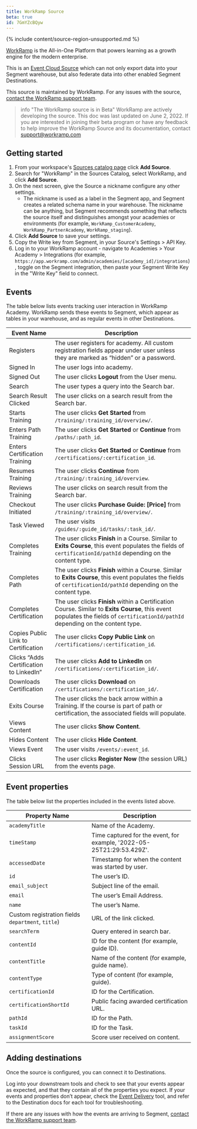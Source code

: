 ```yaml
---
title: WorkRamp Source
beta: true
id: 7GmYZcBQyw
---
```

{% include content/source-region-unsupported.md %}

[WorkRamp](https://www.workramp.com/products/external-learning/customer-academy/?utm_source=segmentio&utm_medium=docs&utm_campaign=partners) is the All-in-One Platform that powers learning as a growth engine for the modern enterprise.

This is an [Event Cloud Source](https://segment.com/docs/sources/#event-cloud-sources) which can not only export data into your Segment warehouse, but also federate data into other enabled Segment Destinations.

This source is maintained by WorkRamp. For any issues with the source, [contact the WorkRamp support team](mailto:support@workramp.com).

> info "The WorkRamp source is in Beta"
> WorkRamp are actively developing the source. This doc was last updated on June 2, 2022. If you are interested in joining their beta program or have any feedback to help improve the WorkRamp Source and its documentation, contact [support@workramp.com](mailto:support@workramp.com)



## Getting started

1. From your workspace's [Sources catalog page](https://app.segment.com/goto-my-workspace/sources/catalog) click **Add Source**.
2. Search for "WorkRamp" in the Sources Catalog, select WorkRamp, and click **Add Source**.
3. On the next screen, give the Source a nickname configure any other settings. 
   * The nickname is used as a label in the Segment app, and Segment creates a related schema name in your warehouse.  The nickname can be anything, but Segment recommends something that reflects the source itself and distinguishes amongst your academies or environments (for example, `WorkRamp_CustomerAcademy`, `WorkRamp_PartnerAcademy`, `WorkRamp_staging`).
5. Click **Add Source** to save your settings.
6. Copy the Write key from Segment, in your Source's Settings > API Key. 
7. Log in to your WorkRamp account - navigate to Academies > Your Academy > Integrations (for example, `https://app.workramp.com/admin/academies/[academy_id]/integrations`), toggle on the Segment integration, then paste your Segment Write Key in the "Write Key" field to connect. 


## Events

The table below lists events tracking user interaction in  WorkRamp Academy. WorkRamp sends these events to Segment, which appear as tables in your warehouse, and as regular events in other Destinations.

| Event Name                              | Description                                                                                                                                                                       |
| --------------------------------------- | --------------------------------------------------------------------------------------------------------------------------------------------------------------------------------- |
| Registers                               | The user registers for academy. All custom registration fields appear under user unless they are marked as “hidden” or a password.                                                |
| Signed In                               | The user logs into academy.                                                                                                                                                       |
| Signed Out                              | The user clicks **Logout** from the User menu.                                                                                                                                    |
| Search                                  | The user types a query into the Search bar.                                                                                                                                       |
| Search Result Clicked                   | The user clicks on a search result from the Search bar.                                                                                                                           |
| Starts Training                         | The user clicks **Get Started** from `/training/:training_id/overview/`.                                                                                                          |
| Enters Path Training                    | The user clicks **Get Started** or **Continue** from `/paths/:path_id`.                                                                                                           |
| Enters Certification Training           | The user clicks **Get Started** or **Continue** from `/certifications/:certification_id`.                                                                                         |
| Resumes Training                        | The user clicks **Continue** from `/training/:training_id/overview`.                                                                                                              |
| Reviews Training                        | The user clicks on search result from the Search bar.                                                                                                                             |
| Checkout Initiated                      | The user clicks **Purchase Guide: [Price]** from `/training/:training_id/overview/`.                                                                                              |
| Task Viewed                             | The user visits `/guides/:guide_id/tasks/:task_id/`.                                                                                                                              |
| Completes Training                      | The user clicks **Finish** in a Course. Similar to **Exits Course**, this event populates the fields of `certificationId/pathId` depending on the content type.                   |
| Completes Path                          | The user clicks **Finish** within a Course. Similar to **Exits Course**, this event populates the fields of `certificationId/pathId` depending on the content type.               |
| Completes Certification                 | The user clicks **Finish** within a Certification Course. Similar to **Exits Course**, this event populates the fields of `certificationId/pathId` depending on the content type. |
| Copies Public Link to Certification     | The user clicks **Copy Public Link** on `/certifications/:certification_id`.                                                                                                      |
| Clicks “Adds Certification to LinkedIn” | The user clicks **Add to LinkedIn** on `/certifications/:certification_id/`.                                                                                                      |
| Downloads Certification                 | The user clicks **Download** on `/certifications/:certification_id/`.                                                                                                             |
| Exits Course                            | The user clicks the back arrow within a Training. If the course is part of path or certification, the associated fields will populate.                                            |
| Views Content                           | The user clicks **Show Content**.                                                                                                                                                 |
| Hides Content                           | The user clicks **Hide Content**.                                                                                                                                                 |
| Views Event                             | The user visits `/events/:event_id`.                                                                                                                                              |
| Clicks Session URL                      | The user clicks **Register Now** (the session URL) from the events page.                                                                                                          |





## Event properties

The table below list the properties included in the events listed above.

| Property Name                                      | Description                                                           |
| -------------------------------------------------- | --------------------------------------------------------------------- |
| `academyTitle`                                     | Name of the Academy.                                                  |
| `timeStamp`                                        | Time captured for the event, for example, '2022-05-25T21:29:53.429Z'. |
| `accessedDate`                                     | Timestamp for when the content was started by user.                   |
| `id`                                               | The user’s ID.                                                        |
| `email_subject`                                    | Subject line of the email.                                            |
| `email`                                            | The user’s Email Address.                                             |
| `name`                                             | The user’s Name.                                                      |
| Custom registration fields  `department`, `title`) | URL of the link clicked.                                              |
| `searchTerm`                                       | Query entered in search bar.                                          |
| `contentId`                                        | ID for the content (for example, guide ID).                           |
| `contentTitle`                                     | Name of the content (for example, guide name).                        |
| `contentType`                                      | Type of content (for example, guide).                                 |
| `certificationId`                                  | ID for the Certification.                                             |
| `certificationShortId`                             | Public facing awarded certification URL.                              |
| `pathId`                                           | ID for the Path.                                                      |
| `taskId`                                           | ID for the Task.                                                      |
| `assignmentScore`                                  | Score user received on content.                                       |

## Adding destinations

Once the source is configured, you can connect it to Destinations.

Log into your downstream tools and check to see that your events appear as expected, and that they contain all of the properties you expect. If your events and properties don’t appear, check the [Event Delivery](/docs/connections/event-delivery/) tool, and refer to the Destination docs for each tool for troubleshooting.

If there are any issues with how the events are arriving to Segment, [contact the WorkRamp support team](mailto:support@workramp.com).

